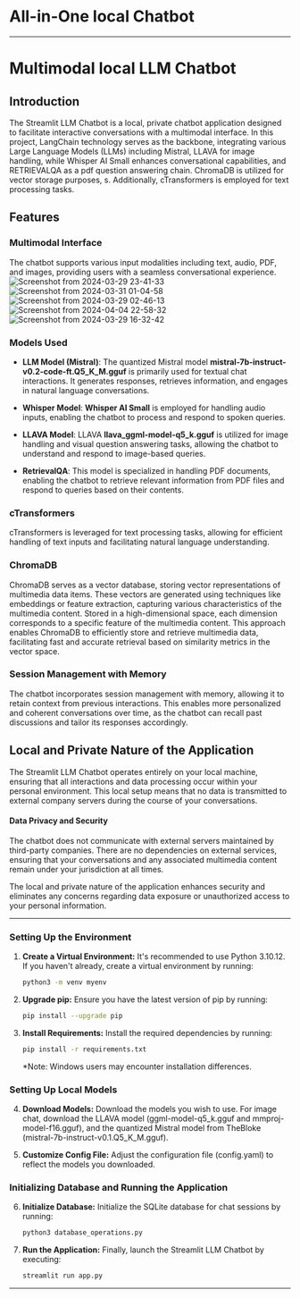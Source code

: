 # All-in-One local Chatbot

---

# Multimodal local LLM Chatbot

## Introduction

The Streamlit LLM Chatbot is a local, private chatbot application designed to facilitate interactive conversations with a multimodal interface. In this project, LangChain technology serves as the backbone, integrating various Large Language Models (LLMs) including Mistral, LLAVA for image handling, while Whisper AI Small enhances conversational capabilities, and RETRIEVALQA as a pdf question answering chain. ChromaDB is utilized for vector storage purposes, s. Additionally, cTransformers is employed for text processing tasks.

## Features

### Multimodal Interface
The chatbot supports various input modalities including text, audio, PDF, and images, providing users with a seamless conversational experience.  
![Screenshot from 2024-03-29 23-41-33](https://github.com/najwanaamane/local_multimodal_llm/assets/86806375/b7bafc12-1b44-49c4-b34d-e205d40e4eea)
![Screenshot from 2024-03-31 01-04-58](https://github.com/najwanaamane/local_multimodal_llm/assets/86806375/7a797a82-c685-423d-bfdd-b5e2f072215b)
![Screenshot from 2024-03-29 02-46-13](https://github.com/najwanaamane/local_multimodal_llm/assets/86806375/4c80dfe1-14c1-402e-b793-23a820b64e09)
![Screenshot from 2024-04-04 22-58-32](https://github.com/najwanaamane/local_multimodal_llm/assets/86806375/77da5951-2991-4d15-9a86-a9473b3fd1d6)
![Screenshot from 2024-03-29 16-32-42](https://github.com/najwanaamane/local_multimodal_llm/assets/86806375/bd1c664c-20f5-45f5-81c3-f3287fd5dcbf)




### Models Used

- **LLM Model (Mistral)**: The quantized Mistral model __mistral-7b-instruct-v0.2-code-ft.Q5_K_M.gguf__  is primarily used for textual chat interactions. It generates responses, retrieves information, and engages in natural language conversations.
  
- **Whisper Model**: __Whisper AI Small__  is employed for handling audio inputs, enabling the chatbot to process and respond to spoken queries.

- **LLAVA Model**:  LLAVA __llava_ggml-model-q5_k.gguf__ is utilized for image handling and visual question answering tasks, allowing the chatbot to understand and respond to image-based queries.

- **RetrievalQA**: This model is specialized in handling PDF documents, enabling the chatbot to retrieve relevant information from PDF files and respond to queries based on their contents.

### cTransformers
cTransformers is leveraged for text processing tasks, allowing for efficient handling of text inputs and facilitating natural language understanding.

### ChromaDB   

ChromaDB serves as a vector database, storing vector representations of multimedia data items. These vectors are generated using techniques like embeddings or feature extraction, capturing various characteristics of the multimedia content. Stored in a high-dimensional space, each dimension corresponds to a specific feature of the multimedia content. This approach enables ChromaDB to efficiently store and retrieve multimedia data, facilitating fast and accurate retrieval based on similarity metrics in the vector space.   


### Session Management with Memory

The chatbot incorporates session management with memory, allowing it to retain context from previous interactions. This enables more personalized and coherent conversations over time, as the chatbot can recall past discussions and tailor its responses accordingly.   

## Local and Private Nature of the Application

The Streamlit LLM Chatbot operates entirely on your local machine, ensuring that all interactions and data processing occur within your personal environment. This local setup means that no data is transmitted to external company servers during the course of your conversations.

#### Data Privacy and Security

The chatbot does not communicate with external servers maintained by third-party companies. There are no dependencies on external services, ensuring that your conversations and any associated multimedia content remain under your jurisdiction at all times.  

The local and private nature of the application enhances security and eliminates any concerns regarding data exposure or unauthorized access to your personal information.   




---

### Setting Up the Environment

1. **Create a Virtual Environment:** It's recommended to use Python 3.10.12. If you haven't already, create a virtual environment by running:

    ```bash
    python3 -m venv myenv
    ```

2. **Upgrade pip:** Ensure you have the latest version of pip by running:

    ```bash
    pip install --upgrade pip
    ```

3. **Install Requirements:** Install the required dependencies by running:

    ```bash
    pip install -r requirements.txt
    ```

    *Note: Windows users may encounter installation differences.
   
### Setting Up Local Models

4. **Download Models:** Download the models you wish to use. For image chat, download the LLAVA model (ggml-model-q5_k.gguf and mmproj-model-f16.gguf), and the quantized Mistral model from TheBloke (mistral-7b-instruct-v0.1.Q5_K_M.gguf).

5. **Customize Config File:** Adjust the configuration file (config.yaml) to reflect the models you downloaded.


### Initializing Database and Running the Application

6. **Initialize Database:** Initialize the SQLite database for chat sessions by running:

    ```bash
    python3 database_operations.py
    ```

7. **Run the Application:** Finally, launch the Streamlit LLM Chatbot by executing:

    ```bash
    streamlit run app.py
    ```

---



